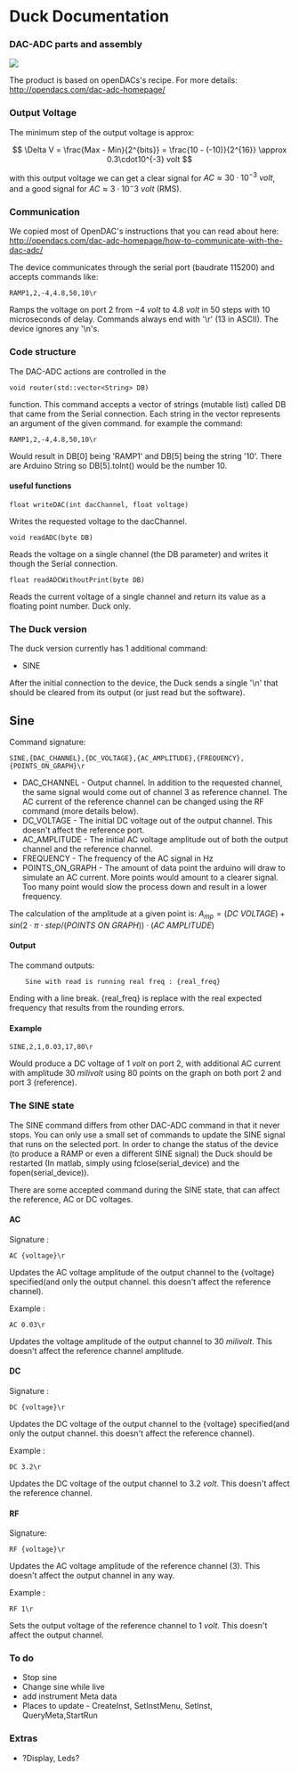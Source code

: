 # Duck Documentation

<!---
	This file looks much better if you open it from here:
		https://github.com/tomirendo/lab_repo/blob/master/Full_Code/readme.MD

	Alternatively, you can open this file locally in Chrome if you have the "MarkDown Preview Plus" plugin with "Allow access to file URLs" enabled (can be done here: "chrome://extensions/")

	To see the Math properly, check "Enable LaTeX delimiters" in the "MarkDown Preview Plus" plugin settings.
	
-->

### DAC-ADC parts and assembly

![](http://i.imgur.com/j1jujAp.jpg=100x20)

The product is based on openDACs's recipe. For more details:
http://opendacs.com/dac-adc-homepage/

### Output Voltage
The minimum step of the output voltage is approx:

$$ \Delta V = \frac{Max - Min}{2^{bits}} = \frac{10 - (-10)}{2^{16}} \approx 0.3\cdot10^{-3} volt $$

with this output voltage we can get a clear signal for $AC \approx 30 \cdot 10 ^{-3}\  volt$, and a good signal for $AC \approx 3 \cdot 10 ^-3\  volt$ (RMS).
### Communication
We copied most of OpenDAC's instructions that you can read about here:
http://opendacs.com/dac-adc-homepage/how-to-communicate-with-the-dac-adc/

The device communicates through the serial port (baudrate 115200) and accepts commands like:

	RAMP1,2,-4,4.8,50,10\r

Ramps the voltage on port 2 from $-4 \ volt$ to $4.8 \ volt$ in 50 steps with 10 microseconds of delay. Commands always end with '\r' (13 in ASCII). The device ignores any '\n's.

### Code structure

The DAC-ADC actions are controlled in the 
    
    void router(std::vector<String> DB)

function. This command accepts a vector of strings (mutable list) called DB that came from the Serial connection. Each string in the vector represents an argument of the given command. for example the command:
    
    RAMP1,2,-4,4.8,50,10\r

Would result in DB[0] being 'RAMP1' and DB[5] being the string '10'. There are Arduino String so DB[5].toInt() would be the number 10.
#### useful functions
    float writeDAC(int dacChannel, float voltage)

Writes the requested voltage to the dacChannel.

    void readADC(byte DB)

Reads the voltage on a single channel (the DB parameter) and writes it though the Serial connection.

    float readADCWithoutPrint(byte DB)

Reads the current voltage of a single channel and return its value as a floating point number. Duck only. 

### The Duck version

The duck version currently has 1 additional command:

* SINE

After the initial connection to the device, the Duck sends a single '\n' that should be cleared from its output (or just read but the software).

## Sine
Command signature:

	SINE,{DAC_CHANNEL},{DC_VOLTAGE},{AC_AMPLITUDE},{FREQUENCY},{POINTS_ON_GRAPH}\r

* DAC_CHANNEL - Output channel. In addition to the requested channel, the same signal would come out of channel 3 as reference channel. The AC current of the reference channel can be changed using the RF command (more details below).
* DC_VOLTAGE - The initial DC voltage out of the output channel. This doesn't affect the reference port.
* AC_AMPLITUDE - The initial AC voltage amplitude out of both the output channel and the reference channel.
* FREQUENCY -  The frequency of the AC signal in Hz
* POINTS_ON_GRAPH - The amount of data point the arduino will draw to simulate an AC current. More points would amount to a clearer signal. Too many point would slow the process down and result in a lower frequency.

The calculation of the amplitude at a given point is:
$A_{mp} = (DC\ VOLTAGE)+sin(2\cdot \pi \cdot step / (POINTS\ ON\ GRAPH)) \cdot (AC\ AMPLITUDE)$
#### Output 
The command outputs:

        Sine with read is running real freq : {real_freq}

Ending with a line break. {real_freq} is replace with the real expected frequency that results from the rounding errors.

#### Example 

    SINE,2,1,0.03,17,80\r

Would produce a DC voltage of $1 \ volt$ on port 2, with additional AC current with amplitude $30 \ milivolt$ using 80 points on the graph on both port 2 and port 3 (reference).

### The SINE state
The SINE command differs from other DAC-ADC command in that it never stops. You can only use a small set of commands to update the SINE signal that runs on the selected port. In order to change the status of the device (to produce a RAMP or even a different SINE signal) the Duck should be restarted (In matlab, simply using fclose(serial_device) and the fopen(serial_device)).

There are some accepted command during the SINE state, that can affect the reference, AC or DC voltages. 

#### AC
Signature :
    
    AC {voltage}\r

Updates the AC voltage amplitude of the output channel to the {voltage} specified(and only the output channel. this doesn't affect the reference channel). 

Example :
    
    AC 0.03\r

Updates the voltage amplitude of the output channel to $30 \ milivolt$. This doesn't affect the reference channel amplitude.

#### DC

Signature :
    
    DC {voltage}\r

Updates the DC voltage of the output channel to the {voltage} specified(and only the output channel. this doesn't affect the reference channel). 

Example :   

    DC 3.2\r

Updates the DC voltage of the output channel to $3.2 \ volt$. This doesn't affect the reference channel.

#### RF

Signature:
    
    RF {voltage}\r

Updates the AC voltage amplitude of the reference channel (3). This doesn't affect the output channel in any way.


Example :
    
    RF 1\r

Sets the output voltage of the reference channel to $1 \ volt$. This doesn't affect the output channel.

### To do
* Stop sine
* Change sine while live
* add instrument Meta data
 * Places to update - CreateInst, SetInstMenu, SetInst, QueryMeta,StartRun

### Extras
* ?Display, Leds?